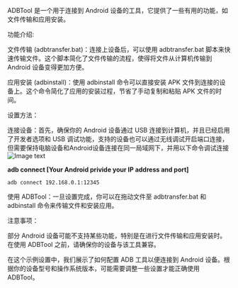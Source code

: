 ADBTool 是一个用于连接到 Android 设备的工具，它提供了一些有用的功能，如文件传输和应用安装。

功能介绍:

文件传输 (adbtransfer.bat)：连接上设备后，可以使用 adbtransfer.bat 脚本来快速传输文件。这个脚本简化了文件传输的流程，使得将文件从计算机传输到 Android 设备变得更加方便。

应用安装 (adbinstall)：使用 adbinstall 命令可以直接安装 APK 文件到连接的设备上。这个命令简化了应用的安装过程，节省了手动复制和粘贴 APK 文件的时间。

设置方法：

连接设备：首先，确保你的 Android 设备通过 USB 连接到计算机，并且已经启用了开发者选项和 USB 调试功能，支持的设备也可以通过无线调试开启端口连接，但需要保持电脑设备和Android设备连接在同一局域网下，并用以下命令调试连接
![Image text](https://github.com/ADeepblue/adbtool/ImgFile/ExampleForSetting.png)

**adb connect [Your Android privide your IP address and port]**

````batch
adb connect 192.168.0.1:12345
````


使用 ADBTool：一旦设置完成，你可以在拖动文件至 adbtransfer.bat 和 adbinstall 命令来传输文件和安装应用。

注意事项：

部分 Android 设备可能不支持某些功能，特别是在进行文件传输和应用安装时。在使用 ADBTool 之前，请确保你的设备与该工具兼容。

在这个示例设置中，我们展示了如何配置 ADB 工具以便连接到 Android 设备。根据你的设备型号和操作系统版本，可能需要调整一些设置才能正确使用 ADBTool。